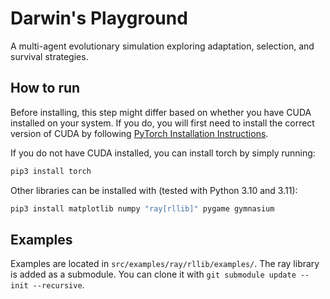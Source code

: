 # Darwin's Playground

A multi-agent evolutionary simulation exploring adaptation, selection, and survival strategies.

## How to run

Before installing, this step might differ based on whether you have CUDA installed on your system.
If you do, you will first need to install the correct version of CUDA by following
[PyTorch Installation Instructions](https://pytorch.org/).

If you do not have CUDA installed, you can install torch by simply running:

```bash
pip3 install torch
```

Other libraries can be installed with (tested with Python 3.10 and 3.11):

```bash
pip3 install matplotlib numpy "ray[rllib]" pygame gymnasium
```

## Examples

Examples are located in `src/examples/ray/rllib/examples/`. The ray library is added as a
submodule. You can clone it with `git submodule update --init --recursive`.

